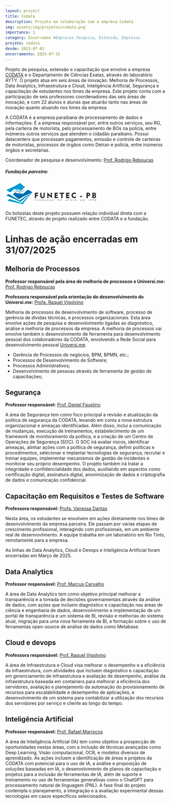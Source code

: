 ```yaml
---
layout: project
title: Codata
description: Projeto em colaboração com a empresa Codata
img: assets/img/projetos/codata.png
importance: 1
category: Encerrados #Empresas Pesquisa, Extensão, Empresas
projeto: codata
desde: 2023-07-01
encerramento: 2025-07-31
---
```


Projeto de pesquisa, extensão e capacitação que envolve a empresa [CODATA](https://codata.pb.gov.br) e o Departamento de Ciências Exatas, através do laboratório AYTY. O projeto atua em seis áreas de inovação: Melhoria de Processos, Data Analytics, Infraestrutura e Cloud, Inteligência Artificial, Segurança e capacitação de estudantes nos times da empresa. Este projeto conta com a participação de seis professores coordenadores das seis áreas de inovação, e com 22 alunos e alunas que atuarão tanto nas áreas de inovação quanto atuando nos times da empresa.

A CODATA é a empresa paraibana de processamento de dados e informações. É a empresa responsável por, entre outros serviços, seu RG, pela carteira de motorista, pelo processamento de BOs na polícia, entre inúmeros outros serviços que atendem o cidadão paraibano. Possui datacenters que processam pagamentos, emissão e controle de carteiras de motoristas, processos de órgãos como Detran e polícia, entre inúmeros órgãos e secretarias.

Coordenador de pesquisa e desenvolvimento: [Prof. Rodrigo Rebouças](/equipe/rodrigor/)

##### Fundação parceira:
[![Fundação parceira](/assets/img/logos/logo-funetec.png#right)](https://www.funetec.com/)

Os bolsistas deste projeto possuem relação individual direta com a FUNETEC, através de projeto realizado entre CODATA e a fundação.

# Linhas de ação encerradas em 31/07/2025


## Melhoria de Processos

**Professor responsável pela área de melhoria de processos e Universi.me:** [Prof. Rodrigo Rebouças](/equipe/rodrigor/)

**Professora responsável pela orientação do desenvolvimento do Universi.me:** [Profa. Raquel Vigolvino](/equipe/raquel_vigolvino/)

Melhoria de processos de desenvolvimento de software, processo de gerência de dívidas técnicas, e processos organizacionais. Esta área envolve ações de pesquisa e desenvolvimento ligadas ao diagnóstico, análise e melhoria de processos da empresa. A melhoria de processos vai envolve também o desenvolvimento de ferramenta para desenvolvimento pessoal dos colaboradores da CODATA, envolvendo a Rede Social para desenvolvimento pessoal [Universi.me](/projects/universi.me/).

- Gerência de Processos de negócios, BPM, BPMN, etc.;
- Processos de Desenvolvimento de Software;
- Processos Administrativos;
- Desenvolvimento de pessoas através de ferramenta de gestão de capacitações;


## Segurança

**Professor responsável:** [Prof. Daniel Faustino](/equipe/daniel_faustino/)

A área de Segurança tem como foco principal a revisão e atualização da política de segurança da CODATA, levando em conta a nova estrutura organizacional e ameaças identificadas. Além disso, inclui a comunicação de mudanças, execução de treinamentos, estabelecimento de um framework de monitoramento da política, e a criação de um Centro de Operações de Segurança (SOC). O SOC irá avaliar riscos, identificar ameaças, alinhar ações com a política de segurança, definir políticas e procedimentos, selecionar e implantar tecnologias de segurança, recrutar e treinar equipes, implementar mecanismos de gestão de incidentes e monitorar seu próprio desempenho. O projeto também irá tratar a integridade e confidencialidade dos dados, auxiliando em aspectos como certificação digital, assinatura digital, anonimização de dados e criptografia de dados e comunicação confidencial.

## Capacitação em Requisitos e Testes de Software

**Professora responsável:** [Profa. Vanessa Dantas](/equipe/vanessa_dantas/)

Nesta área, os estudantes se envolvem em ações diretamente nos times de desenvolvimento da empresa parceira. Ele passam por várias etapas de crescimento profissional, interagindo com profissionais, em um ambiente real de desenvovlimento. A equipe trabalha em um laboratório em Rio Tinto, remotamente para a empresa.


As linhas de Data Analytics, Cloud e Devops e Inteligência Artificial foram encerradas em Março de 2025.

## Data Analytics

**Professor responsável:** [Prof. Marcus Carvalho](/equipe/marcuswac/)

A área de Data Analytics tem como objetivo principal melhorar a transparência e a tomada de decisões governamentais através da análise de dados, com ações que incluem diagnóstico e capacitação nas áreas de ciência e engenharia de dados, desenvolvimento e implementação de um portal de transparência e um sistema de BI, revisão e melhorias do sistema atual, migração para uma nova ferramenta de BI, e formação sobre o uso de ferramentas open-source de análise de dados como Metabase.

## Cloud e devops

**Professora responsável:** [Prof. Raquel Vigolvino](/equipe/raquel_vigolvino/)

A área de Infraestrutura e Cloud visa melhorar o desempenho e a eficiência da infraestrutura, com atividades que incluem diagnóstico e capacitação em gerenciamento de infraestrutura e avaliação de desempenho, análise da infraestrutura baseada em containers para melhorar a eficiência dos servidores, avaliação e planejamento da automação do provisionamento de recursos para escalabilidade e desempenho de aplicações, e desenvolvimento de um sistema para contabilizar a utilização dos recursos dos servidores por serviço e cliente ao longo do tempo.


## Inteligência Artificial

**Professor responsável:** [Prof. Rafael Marrocos](/equipe/rafael_magalhaes/)

A área de Inteligência Artificial (IA) tem como objetivo a prospecção de oportunidades nestas áreas, com a inclusão de técnicas avançadas como Deep Learning, Visão computacional, OCR, e modelos diversos de aprendizado. As ações incluem a identificação de áreas e projetos da CODATA com potencial para o uso de IA, a análise e proposição de soluções baseadas em IA, o desenvolvimento de planos de capacitação e projetos para a inclusão de ferramentas de IA, além de suporte e treinamento no uso de ferramentas generativas como o ChatGPT para processamento natural de linguagem (PNL). A fase final do projeto contempla o planejamento, a integração e a avaliação experimental dessas tecnologias em casos específicos selecionados.